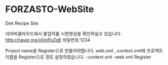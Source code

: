 # FORZASTO-WebSite
Diet Recipe Site

네이버클라우드에서 졸업작품 시현영상을 확인하실수 있습니다.
http://naver.me/x0mFpZgE
비밀번호:1234

Project name을 Register으로 만들어야합니다. 
web.xml , context.xml에 프로젝트이름을 Register으로 경로 설정하였습니다.
-context.xml
<context path="/Register" doBase="www">
-web.xml
<display-name>Register</display-name>
